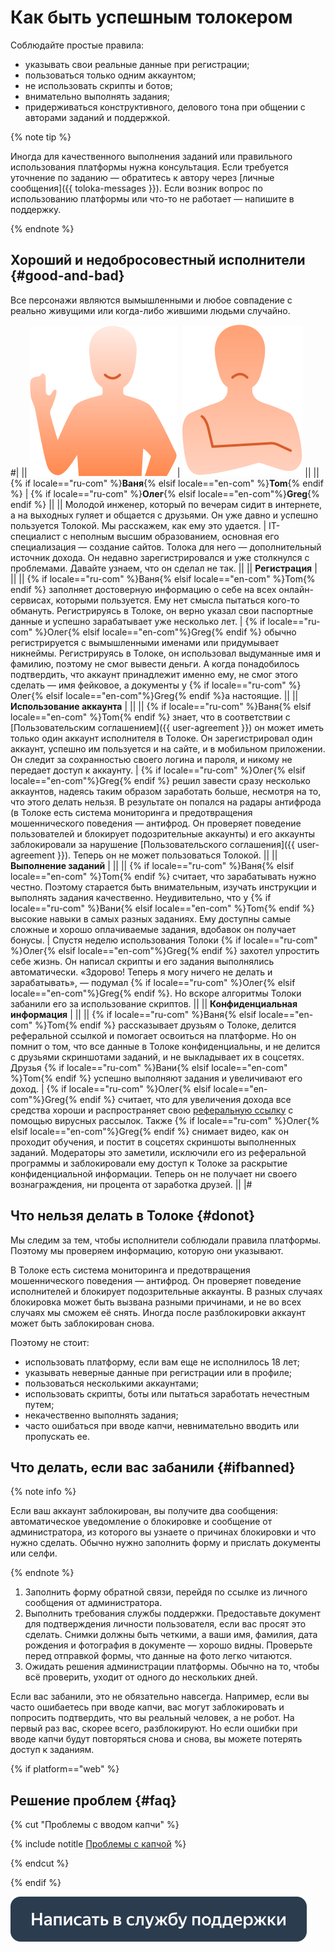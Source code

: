 # Как быть успешным толокером


Соблюдайте простые правила:

-    указывать свои реальные данные при регистрации;
-    пользоваться только одним аккаунтом;
-    не использовать скрипты и ботов;
-    внимательно выполнять задания;
-    придерживаться конструктивного, делового тона при общении с авторами заданий и поддержкой.

{% note tip %}

Иногда для качественного выполнения заданий или правильного использования платформы нужна консультация. Если требуется уточнение по заданию — обратитесь к автору через [личные сообщения]({{ toloka-messages }}). Если возник вопрос по использованию платформы или что-то не работает — напишите в поддержку.

{% endnote %}

## Хороший и недобросовестный исполнители {#good-and-bad}

Все персонажи являются вымышленными и любое совпадение с реально живущими или когда-либо жившими людьми случайно.

#|
|| ![](assets/good_perfomer.svg)| ![](assets/bad_performer.svg) ||
|| {% if locale=="ru-com" %}**Ваня**{% elsif locale=="en-com" %}**Tom**{% endif %} | {% if locale=="ru-com" %}**Олег**{% elsif locale=="en-com"%}**Greg**{% endif %} ||
|| Молодой инженер, который по вечерам сидит в интернете, а на выходных гуляет и общается с друзьями. Он уже давно и успешно пользуется Толокой. Мы расскажем, как ему это удается. | IT-специалист с неполным высшим образованием, основная его специализация — создание сайтов. Толока для него — дополнительный источник дохода. Он недавно зарегистрировался и уже столкнулся с проблемами. Давайте узнаем, что он сделал не так. ||
|| **Регистрация** | ||
|| {% if locale=="ru-com" %}Ваня{% elsif locale=="en-com" %}Tom{% endif %} заполняет достоверную информацию о себе на всех онлайн-сервисах, которыми пользуется. Ему нет смысла пытаться кого-то обмануть. Регистрируясь в Толоке, он верно указал свои паспортные данные и успешно зарабатывает уже несколько лет. | {% if locale=="ru-com" %}Олег{% elsif locale=="en-com"%}Greg{% endif %} обычно регистрируется с вымышленными именами или придумывает никнеймы. Регистрируясь в Толоке, он использовал выдуманные имя и фамилию, поэтому не смог вывести деньги. А когда понадобилось подтвердить, что аккаунт принадлежит именно ему, не смог этого сделать — имя фейковое, а документы у {% if locale=="ru-com" %}Олег{% elsif locale=="en-com"%}Greg{% endif %}а настоящие. ||
|| **Использование аккаунта** | ||
|| {% if locale=="ru-com" %}Ваня{% elsif locale=="en-com" %}Tom{% endif %} знает, что в соответствии с [Пользовательским соглашением]({{ user-agreement }}) он может иметь только один аккаунт исполнителя в Толоке. Он зарегистрировал один аккаунт, успешно им пользуется и на сайте, и в мобильном приложении. Он следит за сохранностью своего логина и пароля, и никому не передает доступ к аккаунту. | {% if locale=="ru-com" %}Олег{% elsif locale=="en-com"%}Greg{% endif %} решил завести сразу несколько аккаунтов, надеясь таким образом заработать больше, несмотря на то, что этого делать нельзя. В результате он попался на радары антифрода (в Толоке есть система мониторинга и предотвращения мошеннического поведения — антифрод. Он проверяет поведение пользователей и блокирует подозрительные аккаунты) и его аккаунты заблокировали за нарушение [Пользовательского соглашения]({{ user-agreement }}). Теперь он не может пользоваться Толокой. ||
|| **Выполнение заданий** | ||
|| {% if locale=="ru-com" %}Ваня{% elsif locale=="en-com" %}Tom{% endif %} считает, что зарабатывать нужно честно. Поэтому старается быть внимательным, изучать инструкции и выполнять задания качественно. Неудивительно, что у {% if locale=="ru-com" %}Вани{% elsif locale=="en-com" %}Tom{% endif %} высокие навыки в самых разных заданиях. Ему доступны самые сложные и хорошо оплачиваемые задания, вдобавок он получает бонусы. | Спустя неделю использования Толоки {% if locale=="ru-com" %}Олег{% elsif locale=="en-com"%}Greg{% endif %} захотел упростить себе жизнь. Он написал скрипты и его задания выполнялись автоматически. «Здорово! Теперь я могу ничего не делать и зарабатывать», — подумал {% if locale=="ru-com" %}Олег{% elsif locale=="en-com"%}Greg{% endif %}. Но вскоре алгоритмы Толоки забанили его за использование скриптов. ||
|| **Конфиденциальная информация** | ||
|| {% if locale=="ru-com" %}Ваня{% elsif locale=="en-com" %}Tom{% endif %} рассказывает друзьям о Толоке, делится реферальной ссылкой и помогает освоиться на платформе. Но он помнит о том, что все данные в Толоке конфиденциальны, и не делится с друзьями скриншотами заданий, и не выкладывает их в соцсетях. Друзья {% if locale=="ru-com" %}Вани{% elsif locale=="en-com" %}Tom{% endif %} успешно выполняют задания и увеличивают его доход. | {% if locale=="ru-com" %}Олег{% elsif locale=="en-com"%}Greg{% endif %} считает, что для увеличения дохода все средства хороши и распространяет свою [реферальную ссылку](referal.md) с помощью вирусных рассылок. Также {% if locale=="ru-com" %}Олег{% elsif locale=="en-com"%}Greg{% endif %} снимает видео, как он проходит обучения, и постит в соцсетях скриншоты выполненных заданий. Модераторы это заметили, исключили его из реферальной программы и заблокировали ему доступ к Толоке за раскрытие конфиденциальной информации. Теперь он не получает ни своего вознаграждения, ни процента от заработка друзей. ||
|#

## Что нельзя делать в Толоке {#donot}

Мы следим за тем, чтобы исполнители соблюдали правила платформы. Поэтому мы проверяем информацию, которую они указывают.

В Толоке есть система мониторинга и предотвращения мошеннического поведения — антифрод. Он проверяет поведение исполнителей и блокирует подозрительные аккаунты. В разных случаях блокировка может быть вызвана разными причинами, и не во всех случаях мы сможем её снять. Иногда после разблокировки аккаунт может быть заблокирован снова.

Поэтому не стоит:

-    использовать платформу, если вам еще не исполнилось 18 лет;
-    указывать неверные данные при регистрации или в профиле;
-    пользоваться несколькими аккаунтами;
-    использовать скрипты, боты или пытаться заработать нечестным путем;
-    некачественно выполнять задания;
-    часто ошибаться при вводе капчи, невнимательно вводить или пропускать ее.

## Что делать, если вас забанили {#ifbanned}

{% note info %}

Если ваш аккаунт заблокирован, вы получите два сообщения: автоматическое уведомление о блокировке и сообщение от администратора, из которого вы узнаете о причинах блокировки и что нужно сделать. Обычно нужно заполнить форму и прислать документы или селфи.

{% endnote %}

1. Заполнить форму обратной связи, перейдя по ссылке из личного сообщения от администратора.
1. Выполнить требования службы поддержки. Предоставьте документ для подтверждения личности пользователя, если вас просят это сделать. Снимки должны быть четкими, а ваши имя, фамилия, дата рождения и фотография в документе — хорошо видны. Проверьте перед отправкой формы, что данные на фото легко читаются.
1. Ожидать решения администрации платформы. Обычно на то, чтобы всё проверить, уходит от одного до нескольких дней.

Если вас забанили, это не обязательно навсегда. Например, если вы часто ошибаетесь при вводе капчи, вас могут заблокировать и попросить подтвердить, что вы реальный человек, а не робот. На первый раз вас, скорее всего, разблокируют. Но если ошибки при вводе капчи будут повторяться снова и снова, вы можете потерять доступ к заданиям.

{% if platform=="web" %}
## Решение проблем {#faq}

{% cut "Проблемы с вводом капчи" %}


{% include notitle [Проблемы с капчой](_includes/captcha.md) %}


{% endcut %}

{% endif %}


[![](assets/buttons/contact-support.svg)](troubleshooting/troubleshooting.md#not_working_properly)
